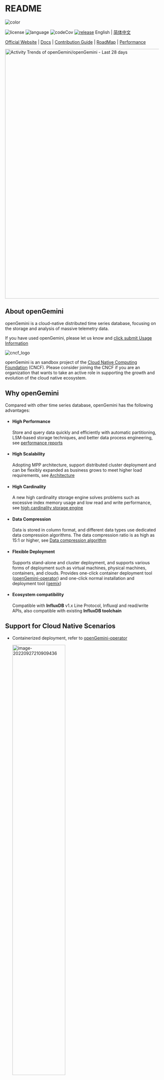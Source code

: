 # README

![color](./images/github_log_591x183.svg)

![license](https://img.shields.io/badge/license-Apache2.0-green) ![language](https://img.shields.io/badge/Language-Go-blue.svg) ![codeCov](https://img.shields.io/codecov/c/gh/openGemini/openGemini) [![release](https://img.shields.io/github/v/tag/opengemini/opengemini?label=release&color=blue)](https://github.com/opengemini/opengemini/releases)
English | [简体中文](README_CN.md)

[Official Website](http://www.openGemini.org) | [Docs](https://docs.opengemini.org/guide) | [Contribution Guide](CONTRIBUTION.md) | [RoadMap](./ROADMAP.md) | [Performance](https://docs.opengemini.org/guide/introduction/performance.html)



  <picture>
    <source media="(prefers-color-scheme: dark)" srcset="https://next.ossinsight.io/widgets/official/compose-activity-trends/thumbnail.png?repo_id=507829396&image_size=auto&color_scheme=dark" width="815" height="auto">
    <img alt="Activity Trends of openGemini/openGemini - Last 28 days" src="https://next.ossinsight.io/widgets/official/compose-activity-trends/thumbnail.png?repo_id=507829396&image_size=auto&color_scheme=light" width="815" height="auto">
  </picture>


## About openGemini

openGemini is a cloud-native distributed time series database, focusing on the storage and analysis of massive telemetry data.

If you have used openGemini, please let us know and [click submit Usage Information](https://github.com/openGemini/openGemini/issues/62)

![cncf_logo](./images/cncf-logo.png)

openGemini is an sandbox project of the [Cloud Native Computing Foundation](https://cncf.io/) (CNCF). Please consider joining the CNCF if you are an organization that wants to take an active role in supporting the growth and evolution of the cloud native ecosystem.

## Why openGemini

Compared with other time series database, openGemini has the following advantages:

- #### High Performance

  Store and query data quickly and efficiently with automatic partitioning, LSM-based storage techniques,  and better data process engineering, see [performance reports](https://docs.opengemini.org/guide/introduction/performance.html)

- #### High Scalability

  Adopting MPP architecture, support distributed cluster deployment and can be flexibly expanded as business grows to meet higher load requirements, see [Architecture](https://docs.opengemini.org/guide/introduction/structure.html)

- #### High Cardinality

  A new high cardinality storage engine solves problems such as excessive index memory usage and low read and write performance, see [high cardinality storage engine](https://docs.opengemini.org/guide/features/high_series_cardinality.html)

- #### Data Compression

  Data is stored in column format, and different data types use dedicated data compression algorithms. The data compression ratio is as high as 15:1 or higher, see [Data compression algorithm](https://docs.opengemini.org/guide/kernel/data_compress.html)

- #### Flexible Deployment

  Supports stand-alone and cluster deployment, and supports various forms of deployment such as virtual machines, physical machines, containers, and clouds. Provides one-click container deployment tool ([openGemini-operator](https://github.com/openGemini/openGemini-operator)) and one-click normal installation and deployment tool ([gemix](https://github.com/openGemini/gemix))

- #### Ecosystem compatibility

  Compatible with **InfluxDB** v1.x Line Protocol, Influxql and read/write APIs, also compatible with existing **InfluxDB toolchain**

## Support for Cloud Native Scenarios

- Containerized deployment, refer to [openGemini-operator](https://github.com/openGemini/openGemini-operator)

  <img src="./images/containerized.png" alt="image-20220927210909436" style="width:60%;" />

- openTelemetry backend storage, simplified architecture

  <img src="./images/openTelemetry.png" alt="image-20220927210909436" style="width:60%;" />

- Prometheus backend storage，support remote read/write, and Support PromQL

  <img src="./images/prometheus.png" alt="" style="width:60%;" />

- KubeEdge integration with openGemini, better manage edge device data

  <img src="./images/kubeedge.png" alt="image-20220927210909436" style="width:60%;" />

## Application Scenes

<img src="./images/scenario.png" alt="image-20220927210909436" style="width:90%;" />

## Quick Start

For a more detailed introduction, please visit our official website [User Guide](https://docs.opengemini.org/guide/quick_start/get_started.html)

This section mainly contains the following:

- How to compile openGemini source code
- How to run openGemini

### Compiling environment information

[GO](https://golang.org/dl/) version v1.20+

[Python](https://www.python.org/downloads/) version v3.7+

#### How to set GO environment variables

Open ~/.profile configuration file and add the following configurations to the end of the file:

```
export GOPATH=/path/to/dir
export GOBIN=$GOPATH/bin
export GO111MODULE=on
export GONOSUMDB=*
export GOSUMDB=off
```

### Compiling

1. Clone source codes from Github

```
> cd $GOPATH
> mkdir -p {pkg,bin,src}
> cd src
> git clone https://github.com/openGemini/openGemini.git
```

2. Enter the home directory

```
> cd openGemini
```

3. Compiling

```
> export CGO_LDFLAGS="-Wl,-z,now -Wl,-z,relro -Wl,-z,noexecstack -fPIE -ftrapv"
> export CGO_CFLAGS="-fstack-protector-strong -D_FORTIFY_SOURCE=2 -O2"
> python build.py
```

The compiled binary file is in the build directory

```
> ls build
ts-meta ts-monitor ts-server  ts-sql  ts-store
```

### Configuration

The configuration file is in the conf directory. For more information about the configuration items, please refer to [User Guide --> Reference --> Configuration Files](https://docs.opengemini.org/guide/reference/configurations.html)

### Run openGemini

Standalone operation

```
> cd openGemini
> mkdir -p /tmp/openGemini
> sh scripts/install.sh
```

Refer to cluster deployments in [User Guide](https://docs.opengemini.org/guide/quick_start/get_started.html)

#### Using openGemini

Install ts-cli

```
> go install github.com/openGemini/openGemini-cli/cmd/ts-cli@latest
```

Use the [openGemini-cli](https://github.com/openGemini/openGemini-cli) to connect to openGemini

```shell
> ts-cli --host 127.0.0.1 --port 8086
```

After successful login, the following message will be displayed

```sh
> ts-cli --host 127.0.0.1 --port 8086
openGemini CLI 0.1.0 (rev-revision)
Please use 'quit', 'exit' or 'Ctrl-D' to exit this program
>
```

Create a database

```
> create database sensordb
> use sensordb
```

The openGemini supports three ways for creating a measurement.

- Implicit creation, automatic creation measurement when data is written. By default, partition is based on time.
- explicit creation, without specifying the partition key, as the same as implicit creation.

```
> create measurement sensor
```

- explicit creation, specifying partition keys during table creation, During data storage, the table will be primarily partitioned by time, and then secondarily partitioned according to the specified partition keys.

```shell
> create measurement sensor with shardkey farmID
```

Write data

```
insert sensor,farmID=f1,deviceID=d0 sensorID="s20",value=50.98
```

Query data

```
> select * from sensor
name: sensor
+---------------------+----------+--------+----------+-------+
| time                | deviceID | farmID | sensorID | value |
+---------------------+----------+--------+----------+-------+
| 1657959880895515464 | d0       | f1     | s20      | 50.98 |
+---------------------+----------+--------+----------+-------+
5 columns,1 rows in set
Elapsed: 7.723332ms
```

## Join & Contribute

[Tips for Contribution](CONTRIBUTION.md)

## Code of Conduct

openGemini follows the [CNCF Code of Conduct](https://github.com/cncf/foundation/blob/master/code-of-conduct.md).

## Contact Us

1. [Slack](https://join.slack.com/t/opengemini/shared_invite/zt-2naig1675-x3bcwgXR_Rw5OwDU5X~dUQ)

2. [Twitter](https://twitter.com/openGemini)

3. [Email](mailto:community.ts@opengemini.org)

4. [mailing list](https://groups.google.com/g/openGemini)


## License

openGemini is licensed under the Apache License 2.0. Refer to [LICENSE](https://github.com/openGemini/openGemini/blob/main/LICENSE) for more details.

For third-party software usage notice, see [Open_Source_Software_Notice](Open_Source_Software_Notice.md)
